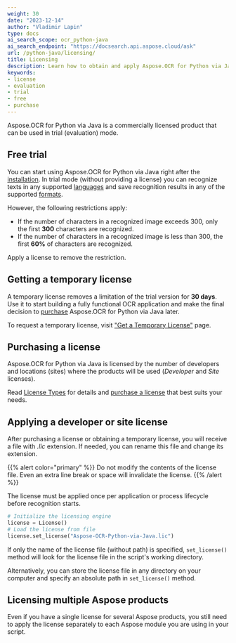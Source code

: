```yaml
---
weight: 30
date: "2023-12-14"
author: "Vladimir Lapin"
type: docs
ai_search_scope: ocr_python-java
ai_search_endpoint: "https://docsearch.api.aspose.cloud/ask"
url: /python-java/licensing/
title: Licensing
description: Learn how to obtain and apply Aspose.OCR for Python via Java license and discover limitations of the trial version.
keywords:
- license
- evaluation
- trial
- free
- purchase
---
```


Aspose.OCR for Python via Java is a commercially licensed product that can be used in trial (evaluation) mode.

## Free trial

You can start using Aspose.OCR for Python via Java right after the [installation](/ocr/python-java/installation/). In trial mode (without providing a license) you can recognize texts in any supported [languages](/ocr/python-java/recognition-languages/) and save recognition results in any of the supported [formats](/ocr/python-java/supported-file-formats/).

However, the following restrictions apply:

- If the number of characters in a recognized image exceeds 300, only the first **300** characters are recognized.
- If the number of characters in a recognized image is less than 300, the first **60%** of characters are recognized.

Apply a license to remove the restriction.

## Getting a temporary license

A temporary license removes a limitation of the trial version for **30 days**. Use it to start building a fully functional OCR application and make the final decision to [purchase](https://purchase.aspose.com/admin/pricing/ocr/family) Aspose.OCR for Python via Java later.

To request a temporary license, visit ["Get a Temporary License"](https://purchase.aspose.com/temporary-license) page.

## Purchasing a license

Aspose.OCR for Python via Java is licensed by the number of developers and locations (sites) where the products will be used (_Developer_ and _Site_ licenses).

Read [License Types](https://purchase.aspose.com/policies/license-types) for details and [purchase a license](https://purchase.aspose.com/admin/pricing/ocr/family) that best suits your needs.

## Applying a developer or site license

After purchasing a license or obtaining a temporary license, you will receive a file with _.lic_ extension. If needed, you can rename this file and change its extension.

{{% alert color="primary" %}} 
Do not modify the contents of the license file. Even an extra line break or space will invalidate the license.
{{% /alert %}} 

The license must be applied once per application or process lifecycle before recognition starts.

```python
# Initialize the licensing engine
license = License()
# Load the license from file
license.set_license("Aspose-OCR-Python-via-Java.lic")
```

If only the name of the license file (without path) is specified, `set_license()` method will look for the license file in the script's working directory.

Alternatively, you can store the license file in any directory on your computer and specify an absolute path in `set_license()` method.

## Licensing multiple Aspose products

Even if you have a single license for several Aspose products, you still need to apply the license separately to each Aspose module you are using in your script.
